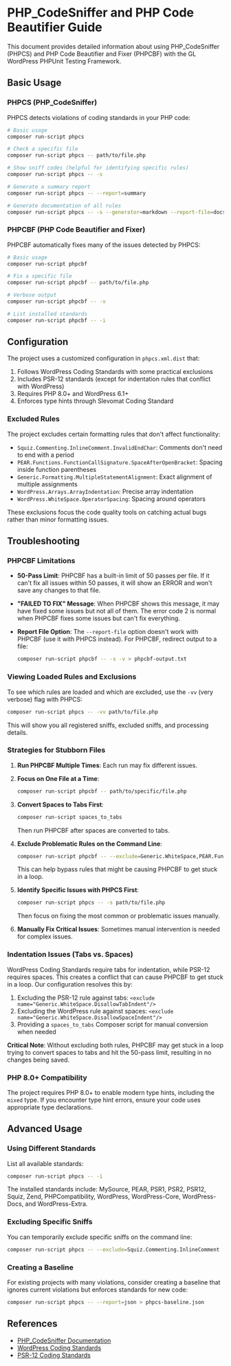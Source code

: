 # PHP_CodeSniffer and PHP Code Beautifier Guide

This document provides detailed information about using PHP_CodeSniffer (PHPCS) and PHP Code Beautifier and Fixer (PHPCBF) with the GL WordPress PHPUnit Testing Framework.

## Basic Usage

### PHPCS (PHP_CodeSniffer)

PHPCS detects violations of coding standards in your PHP code:

```bash
# Basic usage
composer run-script phpcs

# Check a specific file
composer run-script phpcs -- path/to/file.php

# Show sniff codes (helpful for identifying specific rules)
composer run-script phpcs -- -s

# Generate a summary report
composer run-script phpcs -- --report=summary

# Generate documentation of all rules
composer run-script phpcs -- -s --generator=markdown --report-file=docs/analysis/phpcs-rules-described.md
```

### PHPCBF (PHP Code Beautifier and Fixer)

PHPCBF automatically fixes many of the issues detected by PHPCS:

```bash
# Basic usage
composer run-script phpcbf

# Fix a specific file
composer run-script phpcbf -- path/to/file.php

# Verbose output
composer run-script phpcbf -- -v

# List installed standards
composer run-script phpcbf -- -i
```

## Configuration

The project uses a customized configuration in `phpcs.xml.dist` that:

1. Follows WordPress Coding Standards with some practical exclusions
2. Includes PSR-12 standards (except for indentation rules that conflict with WordPress)
3. Requires PHP 8.0+ and WordPress 6.1+
4. Enforces type hints through Slevomat Coding Standard

### Excluded Rules

The project excludes certain formatting rules that don't affect functionality:

- `Squiz.Commenting.InlineComment.InvalidEndChar`: Comments don't need to end with a period
- `PEAR.Functions.FunctionCallSignature.SpaceAfterOpenBracket`: Spacing inside function parentheses
- `Generic.Formatting.MultipleStatementAlignment`: Exact alignment of multiple assignments
- `WordPress.Arrays.ArrayIndentation`: Precise array indentation
- `WordPress.WhiteSpace.OperatorSpacing`: Spacing around operators

These exclusions focus the code quality tools on catching actual bugs rather than minor formatting issues.

## Troubleshooting

### PHPCBF Limitations

- **50-Pass Limit**: PHPCBF has a built-in limit of 50 passes per file. If it can't fix all issues within 50 passes, it will show an ERROR and won't save any changes to that file.

- **"FAILED TO FIX" Message**: When PHPCBF shows this message, it may have fixed some issues but not all of them. The error code 2 is normal when PHPCBF fixes some issues but can't fix everything.

- **Report File Option**: The `--report-file` option doesn't work with PHPCBF (use it with PHPCS instead). For PHPCBF, redirect output to a file:
  ```bash
  composer run-script phpcbf -- -s -v > phpcbf-output.txt
  ```

### Viewing Loaded Rules and Exclusions

To see which rules are loaded and which are excluded, use the `-vv` (very verbose) flag with PHPCS:

```bash
composer run-script phpcs -- -vv path/to/file.php
```

This will show you all registered sniffs, excluded sniffs, and processing details.

### Strategies for Stubborn Files

1. **Run PHPCBF Multiple Times**: Each run may fix different issues.

2. **Focus on One File at a Time**:
   ```bash
   composer run-script phpcbf -- path/to/specific/file.php
   ```

3. **Convert Spaces to Tabs First**:
   ```bash
   composer run-script spaces_to_tabs
   ```
   Then run PHPCBF after spaces are converted to tabs.

4. **Exclude Problematic Rules on the Command Line**:
   ```bash
   composer run-script phpcbf -- --exclude=Generic.WhiteSpace,PEAR.Functions path/to/file.php
   ```
   This can help bypass rules that might be causing PHPCBF to get stuck in a loop.

5. **Identify Specific Issues with PHPCS First**:
   ```bash
   composer run-script phpcs -- -s path/to/file.php
   ```
   Then focus on fixing the most common or problematic issues manually.

6. **Manually Fix Critical Issues**: Sometimes manual intervention is needed for complex issues.

### Indentation Issues (Tabs vs. Spaces)

WordPress Coding Standards require tabs for indentation, while PSR-12 requires spaces. This creates a conflict that can cause PHPCBF to get stuck in a loop. Our configuration resolves this by:

1. Excluding the PSR-12 rule against tabs: `<exclude name="Generic.WhiteSpace.DisallowTabIndent"/>`
2. Excluding the WordPress rule against spaces: `<exclude name="Generic.WhiteSpace.DisallowSpaceIndent"/>`
3. Providing a `spaces_to_tabs` Composer script for manual conversion when needed

**Critical Note**: Without excluding both rules, PHPCBF may get stuck in a loop trying to convert spaces to tabs and hit the 50-pass limit, resulting in no changes being saved.

### PHP 8.0+ Compatibility

The project requires PHP 8.0+ to enable modern type hints, including the `mixed` type. If you encounter type hint errors, ensure your code uses appropriate type declarations.

## Advanced Usage

### Using Different Standards

List all available standards:
```bash
composer run-script phpcs -- -i
```

The installed standards include: MySource, PEAR, PSR1, PSR2, PSR12, Squiz, Zend, PHPCompatibility, WordPress, WordPress-Core, WordPress-Docs, and WordPress-Extra.

### Excluding Specific Sniffs

You can temporarily exclude specific sniffs on the command line:
```bash
composer run-script phpcs -- --exclude=Squiz.Commenting.InlineComment
```

### Creating a Baseline

For existing projects with many violations, consider creating a baseline that ignores current violations but enforces standards for new code:
```bash
composer run-script phpcs -- --report=json > phpcs-baseline.json
```

## References

- [PHP_CodeSniffer Documentation](https://github.com/squizlabs/PHP_CodeSniffer/wiki)
- [WordPress Coding Standards](https://developer.wordpress.org/coding-standards/wordpress-coding-standards/)
- [PSR-12 Coding Standards](https://www.php-fig.org/psr/psr-12/)
